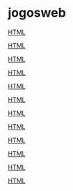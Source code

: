 # jogosweb
[HTML](https://luiscandidohonorio.github.io/jogosweb/atividade1.html) 

[HTML](https://luiscandidohonorio.github.io/jogosweb/atividade_180042_05052020.html)

[HTML](https://luiscandidohonorio.github.io/jogosweb/new1.html)

[HTML](https://luiscandidohonorio.github.io/jogosweb/new2.html)

[HTML](https://luiscandidohonorio.github.io/jogosweb/atividadehelloworld.html)

[HTML](https://luiscandidohonorio.github.io/jogosweb/atividadeconhecimento.html)

[HTML](https://luiscandidohonorio.github.io/jogosweb/atividadeexemplo.html)

[HTML](https://luiscandidohonorio.github.io/jogosweb/atividadejogosdigitais.html)

[HTML](https://luiscandidohonorio.github.io/jogosweb/atividade120520bolinha.html)

[HTML](https://luiscandidohonorio.github.io/jogosweb/cssdesk.html)

[HTML](https://luiscandidohonorio.github.io/jogosweb/cssdesk%20(1).html)

[HTML](https://luiscandidohonorio.github.io/jogosweb/cssdesk%20(2).html)
